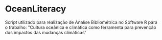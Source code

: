 # OceanLiteracy
Script utilizado para realização de Análise Bibliométrica no Software R para o trabalho: "Cultura oceânica e climática como ferramenta para prevenção dos impactos das mudanças climáticas"
